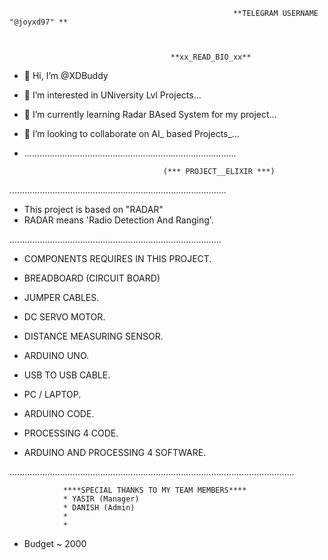 
                                           
                                           
                                                      **TELEGRAM USERNAME "@joyxd97" **



                                        **xx_READ_BIO_xx**



- 👋 Hi, I’m @XDBuddy
- 👀 I’m interested in UNiversity Lvl Projects...
- 🌱 I’m currently learning Radar BAsed System for my project...
- 💞️ I’m looking to collaborate on AI_ based Projects_...

- ....................................................................................



                                     (*** PROJECT__ELIXIR ***)




......................................................................................



- This project is based on "RADAR"
- RADAR means 'Radio Detection And Ranging'.


....................................................................................



- COMPONENTS REQUIRES IN THIS PROJECT.

- BREADBOARD (CIRCUIT BOARD)

- JUMPER CABLES.

- DC SERVO MOTOR.

- DISTANCE MEASURING SENSOR.

- ARDUINO UNO.

- USB TO USB CABLE.

- PC / LAPTOP.

- ARDUINO CODE.

- PROCESSING 4 CODE.

- ARDUINO AND PROCESSING 4 SOFTWARE.


.................................................................................................................
                
                
                
                ****SPECIAL THANKS TO MY TEAM MEMBERS****
                * YASIR (Manager)
                * DANISH (Admin)
                * 
                *




* Budget ~ 2000


<!---
XDBuddy/joyxd97 is a ✨ special ✨ repository because its `README.md` (this file) appears on your GitHub profile.
You can click the Preview link to take a look at your changes.
--->
